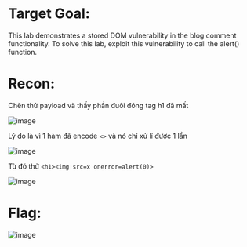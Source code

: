 # Target Goal: 

This lab demonstrates a stored DOM vulnerability in the blog comment functionality. To solve this lab, exploit this vulnerability to call the alert() function.

# Recon: 

Chèn thử payload và thấy phần đuôi đóng tag h1 đã mất

![image](https://github.com/vanniichan/Portswigger/assets/112863484/82f54dd8-502f-4815-9aa0-3390d217a896)

Lý do là vì 1 hàm đã encode `<>` và nó chỉ xử lí được 1 lần

![image](https://github.com/vanniichan/Portswigger/assets/112863484/9c31b6c7-f67f-47cc-bb81-671aca466094)

Từ đó thử `<h1><img src=x onerror=alert(0)>`

![image](https://github.com/vanniichan/Portswigger/assets/112863484/539e1b70-9626-49c3-8fce-92640a8b5d15)

# Flag: 

![image](https://github.com/vanniichan/Portswigger/assets/112863484/01d5c8e1-375a-40cc-bf02-3a9536ced893)
